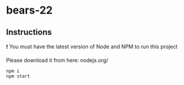 # bears-22

## Instructions

❗️ You must have the latest version of Node and NPM to run this project

Please download it from here: nodejs.org/

    npm i
    npm start